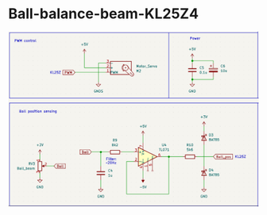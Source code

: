 # Ball-balance-beam-KL25Z4

![Hardware Schematic V2](https://github.com/Boziah/Ball-balance-beam-KL25Z4/blob/d3bb3f5c8bfebcfeaa9e8148801ed9bb8c69cd0c/Resources/Hardware%20schematic%20V2.png)
